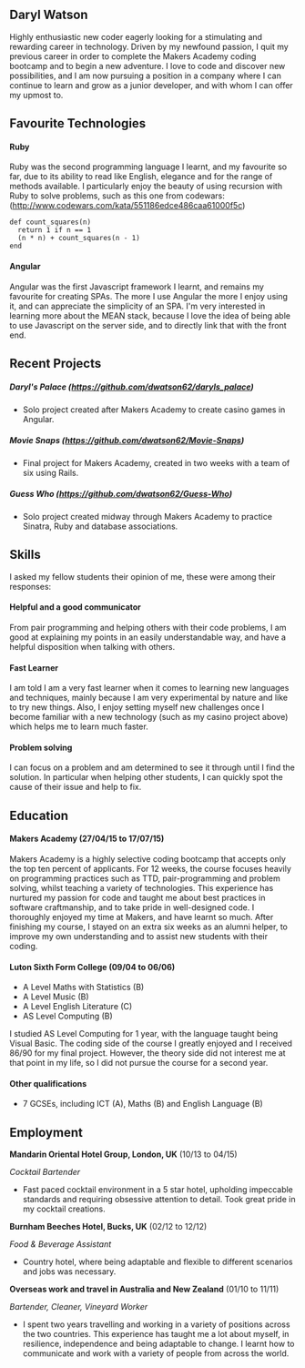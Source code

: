 ## Daryl Watson

Highly enthusiastic new coder eagerly looking for a stimulating and rewarding career in technology. Driven by my newfound passion, I quit my previous career in order to complete the Makers Academy coding bootcamp and to begin a new adventure. I love to code and discover new possibilities, and I am now pursuing a position in a company where I can continue to learn and grow as a junior developer, and with whom I can offer my upmost to.

## Favourite Technologies

#### Ruby

Ruby was the second programming language I learnt, and my favourite so far, due to its ability to read like English, elegance and for the range of methods available. I particularly enjoy the beauty of using recursion with Ruby to solve problems, such as this one from codewars: (http://www.codewars.com/kata/551186edce486caa61000f5c)

~~~
def count_squares(n)
  return 1 if n == 1
  (n * n) + count_squares(n - 1)
end
~~~

#### Angular

Angular was the first Javascript framework I learnt, and remains my favourite for creating SPAs. The more I use Angular the more I enjoy using it, and can appreciate the simplicity of an SPA. I'm very interested in learning more about the MEAN stack, because I love the idea of being able to use Javascript on the server side, and to directly link that with the front end.
 
## Recent Projects

##### Daryl's Palace (https://github.com/dwatson62/daryls_palace)

- Solo project created after Makers Academy to create casino games in Angular.

##### Movie Snaps (https://github.com/dwatson62/Movie-Snaps)

- Final project for Makers Academy, created in two weeks with a team of six using Rails.

##### Guess Who (https://github.com/dwatson62/Guess-Who)

- Solo project created midway through Makers Academy to practice Sinatra, Ruby and database associations.

## Skills

I asked my fellow students their opinion of me, these were among their responses:

#### Helpful and a good communicator

From pair programming and helping others with their code problems, I am good at explaining my points in an easily understandable way, and have a helpful disposition when talking with others.

#### Fast Learner

I am told I am a very fast learner when it comes to learning new languages and techniques, mainly because I am very experimental by nature and like to try new things. Also, I enjoy setting myself new challenges once I become familiar with a new technology (such as my casino project above) which helps me to learn much faster.

#### Problem solving

I can focus on a problem and am determined to see it through until I find the solution. In particular when helping other students, I can quickly spot the cause of their issue and help to fix.

## Education

#### Makers Academy (27/04/15 to 17/07/15)

Makers Academy is a highly selective coding bootcamp that accepts only the top ten percent of applicants. For 12 weeks, the course focuses heavily on programming practices such as TTD, pair-programming and problem solving, whilst teaching a variety of technologies. This experience has nurtured my passion for code and taught me about best practices in software craftmanship, and to take pride in well-designed code. I thoroughly enjoyed my time at Makers, and have learnt so much. After finishing my course, I stayed on an extra six weeks as an alumni helper, to improve my own understanding and to assist new students with their coding.

#### Luton Sixth Form College (09/04 to 06/06)

- A Level Maths with Statistics (B)
- A Level Music (B)
- A Level English Literature (C)
- AS Level Computing (B)

I studied AS Level Computing for 1 year, with the language taught being Visual Basic. The coding side of the course I greatly enjoyed and I received 86/90 for my final project. However, the theory side did not interest me at that point in my life, so I did not pursue the course for a second year.

#### Other qualifications

- 7 GCSEs, including ICT (A), Maths (B) and English Language (B)

## Employment

**Mandarin Oriental Hotel Group, London, UK** (10/13 to 04/15) 

*Cocktail Bartender*  
- Fast paced cocktail environment in a 5 star hotel, upholding impeccable standards and requiring obsessive attention to detail. Took great pride in my cocktail creations.

**Burnham Beeches Hotel, Bucks, UK** (02/12 to 12/12)   

*Food & Beverage Assistant*  

- Country hotel, where being adaptable and flexible to different scenarios and jobs was necessary.

**Overseas work and travel in Australia and New Zealand** (01/10 to 11/11)

*Bartender, Cleaner, Vineyard Worker*
- I spent two years travelling and working in a variety of positions across the two countries. This experience has taught me a lot about myself, in resilience, independence and being adaptable to change. I learnt how to communicate and work with a variety of people from across the world.
